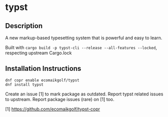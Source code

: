 # typst

## Description

A new markup-based typesetting system that is powerful and easy to learn.

Built with `cargo build -p typst-cli --release --all-features --locked`,
respecting upstream Cargo.lock

## Installation Instructions

```
dnf copr enable ecomaikgolf/typst 
dnf install typst
```

Create an issue [1] to mark package as outdated. Report typst related issues to
upstream. Report package issues (rare) on [1] too.

[1] https://github.com/ecomaikgolf/typst-copr

